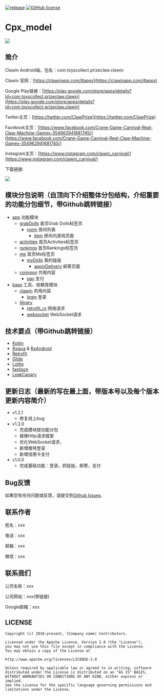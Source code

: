 [![release](https://img.shields.io/badge/release-1.2.2-green.svg)](https://play.google.com/store/apps/details?id=com.toyscollect.prizeclaw.clawin)
[![GitHub license](https://img.shields.io/badge/license-Apache%20License%202.0-blue.svg?style=flat)](http://www.apache.org/licenses/LICENSE-2.0)

# Cpx_model

[![](https://is5-ssl.mzstatic.com/image/thumb/Purple128/v4/bb/a1/c8/bba1c89a-9572-ba8e-ab3d-7da8521d69c4/AppIcon-1x_U007emarketing-85-220-0-4.png/1200x630wa.png)](https://clawinapp.com/#apps)

## 简介

Clawin Android端，包名：com.toyscollect.prizeclaw.clawin

Clawin 官网：[https://clawinapp.com/#apps](https://clawinapp.com/#apps)

Google Play链接：[https://play.google.com/store/apps/details?id=com.toyscollect.prizeclaw.clawin](https://play.google.com/store/apps/details?id=com.toyscollect.prizeclaw.clawin)

Twitter主页：[https://twitter.com/ClawPrize](https://twitter.com/ClawPrize)

Facebook主页：[https://www.facebook.com/Crane-Game-Carnival-Real-Claw-Machine-Games-354962941681745/](https://www.facebook.com/Crane-Game-Carnival-Real-Claw-Machine-Games-354962941681745/)

Instagram主页：[https://www.instagram.com/clawin_carnival/](https://www.instagram.com/clawin_carnival/)

下载链接:

![](https://qr.api.cli.im/qr?data=https%253A%252F%252Fplay.google.com%252Fstore%252Fapps%252Fdetails%253Fid%253Dcom.toyscollect.prizeclaw.clawin&level=H&transparent=false&bgcolor=%23ffffff&forecolor=%23000000&blockpixel=12&marginblock=1&logourl=http%3A%2F%2Foss-cn-hangzhou.aliyuncs.com%2Fpublic-cli%2Ffree%2Ff6032e7629b603b19b2f97f5f1c58aaa1542252258.png&size=260&kid=cliim&key=b174f37d026e8e432dfdfde0cc07ad16)

## 模块分包说明（自顶向下介绍整体分包结构，介绍重要的功能分包细节，带Github跳转链接）

* [app](https://github.com/MobileCPX/Clawin/tree/master/app) 功能模块
  * [grabDolls](https://github.com/MobileCPX/Clawin/tree/master/app/src/main/java/com/toyscollect/prizeclaw/clawin/app/grabDolls) 首页Grab Dolls标签页
    * [room](https://github.com/MobileCPX/Clawin/tree/master/app/src/main/java/com/toyscollect/prizeclaw/clawin/app/grabDolls/room) 房间列表
      * [item](https://github.com/MobileCPX/Clawin/tree/master/app/src/main/java/com/toyscollect/prizeclaw/clawin/app/grabDolls/room/item) 房间内游戏页面
  * [activities](https://github.com/MobileCPX/Clawin/tree/master/app/src/main/java/com/toyscollect/prizeclaw/clawin/app/activities) 首页Activities标签页
  * [rankings](https://github.com/MobileCPX/Clawin/tree/master/app/src/main/java/com/toyscollect/prizeclaw/clawin/app/rankings) 首页Rankings标签页
  * [me](https://github.com/MobileCPX/Clawin/tree/master/app/src/main/java/com/toyscollect/prizeclaw/clawin/app/me) 首页Me标签页
    * [myDolls](https://github.com/MobileCPX/Clawin/tree/master/app/src/main/java/com/toyscollect/prizeclaw/clawin/app/me/myDolls) 我的娃娃
      * [applyDelivery](https://github.com/MobileCPX/Clawin/tree/master/app/src/main/java/com/toyscollect/prizeclaw/clawin/app/me/myDolls/applyDelivery) 邮寄页面
  * [common](https://github.com/MobileCPX/Clawin/tree/master/app/src/main/java/com/toyscollect/prizeclaw/clawin/app/common) 共用内容
    * [pay](https://github.com/MobileCPX/Clawin/tree/master/app/src/main/java/com/toyscollect/prizeclaw/clawin/app/common/pay) 支付
* [base](https://github.com/MobileCPX/Clawin/tree/master/base) 工具、依赖库模块
  * [clawin](https://github.com/MobileCPX/Clawin/tree/master/base/src/main/java/com/base/clawin) 共用内容
    * [login](https://github.com/MobileCPX/Clawin/tree/master/base/src/main/java/com/base/clawin/login) 登录
  * [library](https://github.com/MobileCPX/Clawin/tree/master/base/src/main/java/com/base/library)
    * [retrofit_rx](https://github.com/MobileCPX/Clawin/tree/master/base/src/main/java/com/base/library/retrofit_rx) 网络请求
    * [websocket](https://github.com/MobileCPX/Clawin/tree/master/base/src/main/java/com/base/library/websocket) WebSocket请求

## 技术要点（带Github跳转链接）

* [Kotlin](https://github.com/JetBrains/kotlin)
* [Rxjava](https://github.com/ReactiveX/RxJava) & [RxAndroid](https://github.com/ReactiveX/RxAndroid)
* [Retrofit](https://github.com/square/retrofit)
* [Glide](https://github.com/bumptech/glide)
* [Lottie](https://github.com/airbnb/lottie-android)
* [fastjson](https://github.com/alibaba/fastjson)
* [LeakCanary](https://github.com/square/leakcanary)

## 更新日志（最新的写在最上面，带版本号以及每个版本更新内容简介）
* v1.2.1 
  * 修复线上bug
* v1.2.0 
  * 完成模块按功能分包
  * 替换Http请求框架
  * 优化WebSocket请求，
  * 新增推特登录
  * 新增信用卡支付
* v1.0.0 
  * 完成基础功能：登录，抓娃娃，邮寄，支付

## Bug反馈

如果您有任何问题或反馈，请提交到[Github Issues](https://github.com/MobileCPX/Clawin/issues).

## 联系作者

姓名：xxx

电话：xxx

邮箱：xxx

微信：xxx

## 联系我们

公司名称：xxx

公司网站：xxx(带链接)

Google邮箱：xxx

## LICENSE

    Copyright (c) 2018-present, (Company name) Contributors.

    Licensed under the Apache License, Version 2.0 (the "License");
    you may not use this file except in compliance with the License.
    You may obtain a copy of the License at

    http://www.apache.org/licenses/LICENSE-2.0

    Unless required by applicable law or agreed to in writing, software
    distributed under the License is distributed on an "AS IS" BASIS,
    WITHOUT WARRANTIES OR CONDITIONS OF ANY KIND, either express or implied.
    See the License for the specific language governing permissions and
    limitations under the License.
